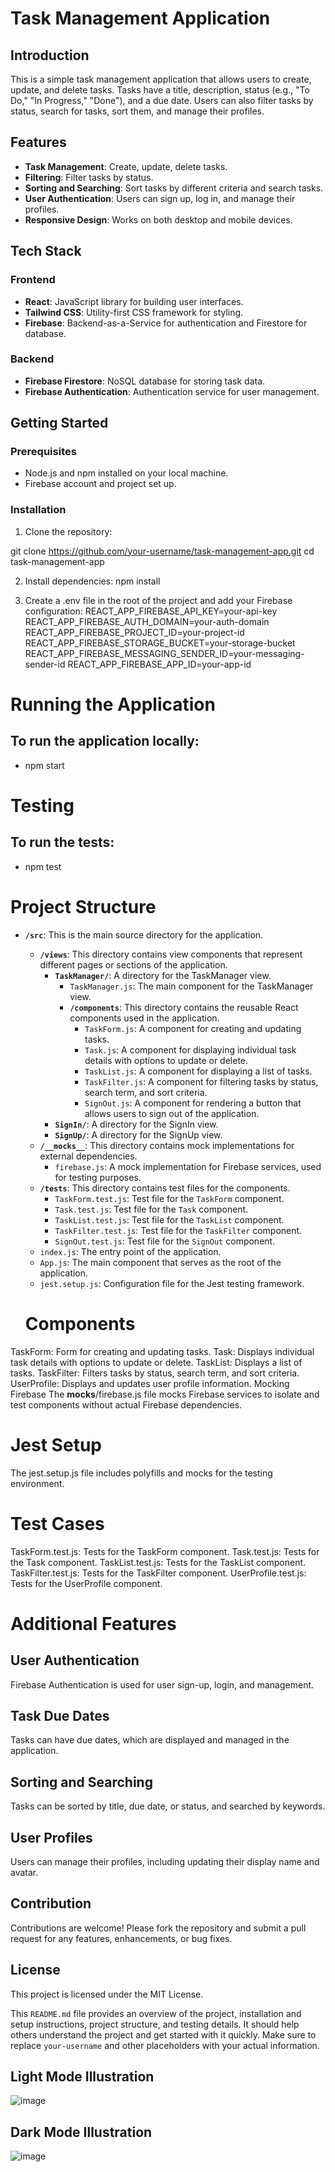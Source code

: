 # Task Management Application

## Introduction

This is a simple task management application that allows users to create, update, and delete tasks. Tasks have a title, description, status (e.g., "To Do," "In Progress," "Done"), and a due date. Users can also filter tasks by status, search for tasks, sort them, and manage their profiles.

## Features

- **Task Management**: Create, update, delete tasks.
- **Filtering**: Filter tasks by status.
- **Sorting and Searching**: Sort tasks by different criteria and search tasks.
- **User Authentication**: Users can sign up, log in, and manage their profiles.
- **Responsive Design**: Works on both desktop and mobile devices.

## Tech Stack

### Frontend

- **React**: JavaScript library for building user interfaces.
- **Tailwind CSS**: Utility-first CSS framework for styling.
- **Firebase**: Backend-as-a-Service for authentication and Firestore for database.

### Backend

- **Firebase Firestore**: NoSQL database for storing task data.
- **Firebase Authentication**: Authentication service for user management.

## Getting Started

### Prerequisites

- Node.js and npm installed on your local machine.
- Firebase account and project set up.

### Installation

1. Clone the repository:

git clone https://github.com/your-username/task-management-app.git
cd task-management-app

2. Install dependencies:
npm install

3. Create a .env file in the root of the project and add your Firebase configuration:
REACT_APP_FIREBASE_API_KEY=your-api-key
REACT_APP_FIREBASE_AUTH_DOMAIN=your-auth-domain
REACT_APP_FIREBASE_PROJECT_ID=your-project-id
REACT_APP_FIREBASE_STORAGE_BUCKET=your-storage-bucket
REACT_APP_FIREBASE_MESSAGING_SENDER_ID=your-messaging-sender-id
REACT_APP_FIREBASE_APP_ID=your-app-id

# Running the Application
## To run the application locally: 
- npm start

# Testing
## To run the tests: 
- npm test

# Project Structure

- **`/src`**: This is the main source directory for the application.
  - **`/views`**: This directory contains view components that represent different pages or sections of the application.
    - **`TaskManager/`**: A directory for the TaskManager view.
      - `TaskManager.js`: The main component for the TaskManager view.
      - **`/components`**: This directory contains the reusable React components used in the application.
        - `TaskForm.js`: A component for creating and updating tasks.
        - `Task.js`: A component for displaying individual task details with options to update or delete.
        - `TaskList.js`: A component for displaying a list of tasks.
        - `TaskFilter.js`: A component for filtering tasks by status, search term, and sort criteria.
        - `SignOut.js`: A component for rendering a button that allows users to sign out of the application.
     - **`SignIn/`**: A directory for the SignIn view.
     - **`SignUp/`**: A directory for the SignUp view.
  - **`/__mocks__`**: This directory contains mock implementations for external dependencies.
    - `firebase.js`: A mock implementation for Firebase services, used for testing purposes.
  - **`/tests`**: This directory contains test files for the components.
    - `TaskForm.test.js`: Test file for the `TaskForm` component.
    - `Task.test.js`: Test file for the `Task` component.
    - `TaskList.test.js`: Test file for the `TaskList` component.
    - `TaskFilter.test.js`: Test file for the `TaskFilter` component.
    - `SignOut.test.js`: Test file for the `SignOut` component.
  - `index.js`: The entry point of the application.
  - `App.js`: The main component that serves as the root of the application.
  - `jest.setup.js`: Configuration file for the Jest testing framework.


  # Components
TaskForm: Form for creating and updating tasks.
Task: Displays individual task details with options to update or delete.
TaskList: Displays a list of tasks.
TaskFilter: Filters tasks by status, search term, and sort criteria.
UserProfile: Displays and updates user profile information.
Mocking Firebase
The __mocks__/firebase.js file mocks Firebase services to isolate and test components without actual Firebase dependencies.

# Jest Setup
The jest.setup.js file includes polyfills and mocks for the testing environment.

# Test Cases
TaskForm.test.js: Tests for the TaskForm component.
Task.test.js: Tests for the Task component.
TaskList.test.js: Tests for the TaskList component.
TaskFilter.test.js: Tests for the TaskFilter component.
UserProfile.test.js: Tests for the UserProfile component.

# Additional Features
## User Authentication
Firebase Authentication is used for user sign-up, login, and management.

## Task Due Dates
Tasks can have due dates, which are displayed and managed in the application.

## Sorting and Searching
Tasks can be sorted by title, due date, or status, and searched by keywords.

## User Profiles
Users can manage their profiles, including updating their display name and avatar.

## Contribution
Contributions are welcome! Please fork the repository and submit a pull request for any features, enhancements, or bug fixes.

## License
This project is licensed under the MIT License.



This `README.md` file provides an overview of the project, installation and setup instructions, project structure, and testing details. It should help others understand the project and get started with it quickly. Make sure to replace `your-username` and other placeholders with your actual information.

## Light Mode Illustration
![image](https://github.com/ABHISHEKB999/full-stack-dev/assets/166899346/043e9ea7-6776-4673-888c-9f6ee6e55081)



## Dark Mode Illustration 
![image](https://github.com/ABHISHEKB999/full-stack-dev/assets/166899346/bfcd6c13-cb59-4868-a0a9-cd242656a6b2)










